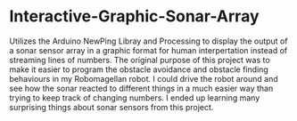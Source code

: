 # Interactive-Graphic-Sonar-Array
Utilizes the Arduino NewPing Libray and Processing to display the output of a sonar sensor array in a graphic format for human interpertation instead of streaming lines of numbers.  The original purpose of this project was to make it easier to program the obstacle avoidance and obstacle finding behaviours in my Robomagellan robot.  I could drive the robot around and see how the sonar reacted to different things in a much easier way than trying to keep track of changing numbers.  I ended up learning many surprising things about sonar sensors from this project.
